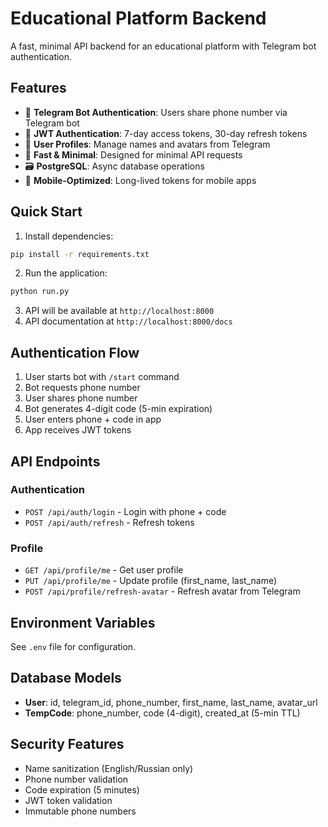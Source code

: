 # Educational Platform Backend

A fast, minimal API backend for an educational platform with Telegram bot authentication.

## Features

- 🤖 **Telegram Bot Authentication**: Users share phone number via Telegram bot
- 🔐 **JWT Authentication**: 7-day access tokens, 30-day refresh tokens
- 👤 **User Profiles**: Manage names and avatars from Telegram
- 🚀 **Fast & Minimal**: Designed for minimal API requests
- 🗃️ **PostgreSQL**: Async database operations
- 📱 **Mobile-Optimized**: Long-lived tokens for mobile apps

## Quick Start

1. Install dependencies:
```bash
pip install -r requirements.txt
```

2. Run the application:
```bash
python run.py
```

3. API will be available at `http://localhost:8000`
4. API documentation at `http://localhost:8000/docs`

## Authentication Flow

1. User starts bot with `/start` command
2. Bot requests phone number
3. User shares phone number
4. Bot generates 4-digit code (5-min expiration)
5. User enters phone + code in app
6. App receives JWT tokens

## API Endpoints

### Authentication
- `POST /api/auth/login` - Login with phone + code
- `POST /api/auth/refresh` - Refresh tokens

### Profile
- `GET /api/profile/me` - Get user profile
- `PUT /api/profile/me` - Update profile (first_name, last_name)
- `POST /api/profile/refresh-avatar` - Refresh avatar from Telegram

## Environment Variables

See `.env` file for configuration.

## Database Models

- **User**: id, telegram_id, phone_number, first_name, last_name, avatar_url
- **TempCode**: phone_number, code (4-digit), created_at (5-min TTL)

## Security Features

- Name sanitization (English/Russian only)
- Phone number validation
- Code expiration (5 minutes)
- JWT token validation
- Immutable phone numbers